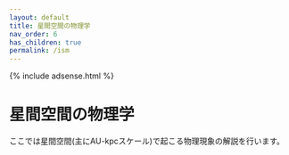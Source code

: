 ```yaml
---
layout: default
title: 星間空間の物理学
nav_order: 6
has_children: true
permalink: /ism
---
```


{% include adsense.html %} 

# 星間空間の物理学

ここでは星間空間(主にAU-kpcスケール)で起こる物理現象の解説を行います。
